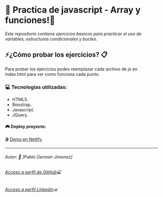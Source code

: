 # 🐲 Practica de javascript - Array y funciones!🐪

*Este repositorio contiene ejercicios basicos para practicar el uso de variables, estructuras condicionales y bucles.*

## 	⚡️¿Cómo probar los ejercicios? 📋

Para probar los ejercicios podes reemplazar cada archivo de js en index.html para ver como funciona cada punto.
### 💻 Tecnologías utilizadas:
- HTML5.
- Boostrap.
- Javascript.
- JQuery.

#### 🎮 Deploy proyecto:
🎬 [Demo en Netlify](https://deploy-preview-7--tp3-array-funciones.netlify.app/)
___

###### Autor: 👑 [Pablo German Jimenez]
###### [Acceso a perfil de GitHub](https://github.com/Pablo-German-Jimenez)💻
###### [Acceso a perfil Linkedin](https://www.linkedin.com/in/pablo-german-jimenez-0b706a200/)📊
